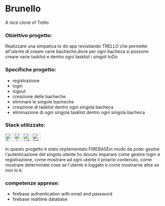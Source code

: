 # Brunello
A nice clone of Trello

### Obiettivo progetto: 
Realizzare una simpatica to do app revisitando TRELLO che permette all'utente di creare varie bacheche,dove per ogni bacheca si possono creare varie tasklist
e dentro ogni tasklist i singoli toDo

### Specifiche progetto: 
- registrazione
- login
- logout
- creazione delle bacheche
- eliminare le singole bacheche
- creazione di tasklist dentro ogni singola bacheca
- eliminazione di ogni singola tasklist dentro ogni singola bacheca

### Stack utilizzato:
<img src="https://img.shields.io/badge/Firebase-282C34?logo=firebase&logoColor=FFCA28" alt="Firebase logo" title="Firebase" height="25" /> <img src="https://img.shields.io/badge/JavaScript-282C34?logo=javascript&logoColor=F7DF1E" alt="JavaScript logo" title="JavaScript" height="25" /> <img src="https://img.shields.io/badge/HTML5-282C34?logo=html5&logoColor=E34F26" alt="HTML5 logo" title="HTML5" height="25" /> <img src="https://img.shields.io/badge/CSS3-282C34?logo=css3&logoColor=1572B6" alt="CSS3 logo" title="CSS3" height="25" />

 In questo progetto è stato implementato FIREBASEin modo da poter gestire l'autenticazione del singolo utente
 ho dovuto imparare come gestire login e registrazione, come mostrare ad ogni utente il proprio
 contenuto, come mostrare determinate cose se l'utente è loggato e come mostrarne altre se non lo è. 
                    
### competenze apprese:                   
- firebase authentication with email and password
- firebase realtime database
